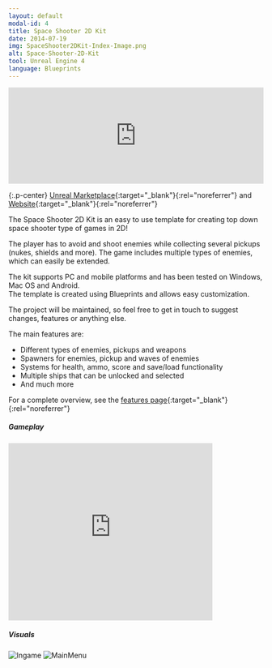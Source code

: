 ```yaml
---
layout: default
modal-id: 4
title: Space Shooter 2D Kit
date: 2014-07-19
img: SpaceShooter2DKit-Index-Image.png
alt: Space-Shooter-2D-Kit
tool: Unreal Engine 4
language: Blueprints
---
```


<iframe src="https://widgets.gamejolt.com/package/v1?key=AAbt97Rb&theme=dark" frameborder="0" width="100%" height="190"></iframe>  

{:.p-center}
[Unreal Marketplace][unreal-marketplace]{:target="_blank"}{:rel="noreferrer"} and [Website][website]{:target="_blank"}{:rel="noreferrer"}

The Space Shooter 2D Kit is an easy to use template for creating top down space shooter type of games in 2D!

The player has to avoid and shoot enemies while collecting several pickups (nukes, shields and more). 
The game includes multiple types of enemies, which can easily be extended.

The kit supports PC and mobile platforms and has been tested on Windows, Mac OS and Android.        
The template is created using Blueprints and allows easy customization.
 
The project will be maintained, so feel free to get in touch to suggest changes, features or anything else.

The main features are:
- Different types of enemies, pickups and weapons   
- Spawners for enemies, pickup and waves of enemies  
- Systems for health, ammo, score and save/load functionality
- Multiple ships that can be unlocked and selected
- And much more

For a complete overview, see the [features page][feature-page]{:target="_blank"}{:rel="noreferrer"}

##### Gameplay

<DIV class="figure-block">
    <iframe width="80%" height="350" src="https://www.youtube.com/embed/zbM9OBuXCDg" frameborder="0" allowfullscreen></iframe>
</DIV>

##### Visuals

<img src="{{site.baseurl}}/assets/images/space_shooter_2d_kit/Gameplay.png" class="img-responsive img-centered" alt="Ingame"/>
<img src="{{site.baseurl}}/assets/images/space_shooter_2d_kit/ShipSelect.png" class="img-responsive img-centered" alt="MainMenu"/>

[unreal-marketplace]: https://www.unrealengine.com/marketplace/space-shooter-2d-kit
[website]: https://gracesgames.com/SpaceShooter2DKit/
[feature-page]: https://gracesgames.com/SpaceShooter2DKit/features/
